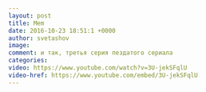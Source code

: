 ```yaml
--- 
layout: post 
title: Mem 
date: 2016-10-23 18:51:1 +0000 
author: svetashov 
image: 
comment: и так, третья серия пездатого сериала
categories: 
video: https://www.youtube.com/watch?v=3U-jekSFqlU
video-href: https://www.youtube.com/embed/3U-jekSFqlU
---
```

